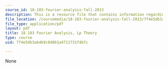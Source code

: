```yaml
---
course_id: 18-103-fourier-analysis-fall-2013
description: This is a resource file that contains information regarding lp theory.
file_location: /coursemedia/18-103-fourier-analysis-fall-2013/7f4e5db3ab4b9c8d861a4711731f4b7c_MIT18_103F13_lptheory.pdf
file_type: application/pdf
layout: pdf
title: 18.103 Fourier Analysis, Lp Theory
type: course
uid: 7f4e5db3ab4b9c8d861a4711731f4b7c

---
```

None